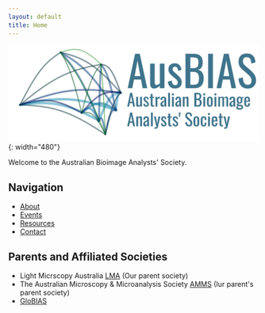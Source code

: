 ```yaml
---
layout: default
title: Home
---
```


![Australian Bioimage Analysts' Society](assets/images/banner_logo.png){: width="480"}

Welcome to the Australian Bioimage Analysts' Society.

## Navigation
- [About](/about/)
- [Events](/events/)
- [Resources](/resources/)
- [Contact](/contact/)


## Parents and Affiliated Societies
 - Light Micrscopy Australia [LMA](https://microscopy.org.au/lma/) (Our parent society)
 - The Australian Microscopy & Microanalysis Society [AMMS](https://microscopy.org.au/) (Iur parent's parent society)
 - [GloBIAS](https://www.globias.org/) 
